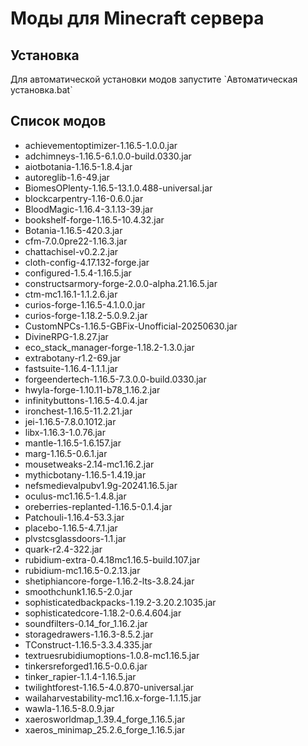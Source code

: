 # Моды для Minecraft сервера 
 
## Установка 
Для автоматической установки модов запустите \`Автоматическая установка.bat\` 
 
## Список модов 
- achievementoptimizer-1.16.5-1.0.0.jar 
- adchimneys-1.16.5-6.1.0.0-build.0330.jar 
- aiotbotania-1.16.5-1.8.4.jar 
- autoreglib-1.6-49.jar 
- BiomesOPlenty-1.16.5-13.1.0.488-universal.jar 
- blockcarpentry-1.16-0.6.0.jar 
- BloodMagic-1.16.4-3.1.13-39.jar 
- bookshelf-forge-1.16.5-10.4.32.jar 
- Botania-1.16.5-420.3.jar 
- cfm-7.0.0pre22-1.16.3.jar 
- chattachisel-v0.2.2.jar 
- cloth-config-4.17.132-forge.jar 
- configured-1.5.4-1.16.5.jar 
- constructsarmory-forge-2.0.0-alpha.21.16.5.jar 
- ctm-mc1.16.1-1.1.2.6.jar 
- curios-forge-1.16.5-4.1.0.0.jar 
- curios-forge-1.18.2-5.0.9.2.jar 
- CustomNPCs-1.16.5-GBFix-Unofficial-20250630.jar 
- DivineRPG-1.8.27.jar 
- eco_stack_manager-forge-1.18.2-1.3.0.jar 
- extrabotany-r1.2-69.jar 
- fastsuite-1.16.4-1.1.1.jar 
- forgeendertech-1.16.5-7.3.0.0-build.0330.jar 
- hwyla-forge-1.10.11-b78_1.16.2.jar 
- infinitybuttons-1.16.5-4.0.4.jar 
- ironchest-1.16.5-11.2.21.jar 
- jei-1.16.5-7.8.0.1012.jar 
- libx-1.16.3-1.0.76.jar 
- mantle-1.16.5-1.6.157.jar 
- marg-1.16.5-0.6.1.jar 
- mousetweaks-2.14-mc1.16.2.jar 
- mythicbotany-1.16.5-1.4.19.jar 
- nefsmedievalpubv1.9g-20241.16.5.jar 
- oculus-mc1.16.5-1.4.8.jar 
- oreberries-replanted-1.16.5-0.1.4.jar 
- Patchouli-1.16.4-53.3.jar 
- placebo-1.16.5-4.7.1.jar 
- plvstcsglassdoors-1.1.jar 
- quark-r2.4-322.jar 
- rubidium-extra-0.4.18mc1.16.5-build.107.jar 
- rubidium-mc1.16.5-0.2.13.jar 
- shetiphiancore-forge-1.16.2-lts-3.8.24.jar 
- smoothchunk1.16.5-2.0.jar 
- sophisticatedbackpacks-1.19.2-3.20.2.1035.jar 
- sophisticatedcore-1.18.2-0.6.4.604.jar 
- soundfilters-0.14_for_1.16.2.jar 
- storagedrawers-1.16.3-8.5.2.jar 
- TConstruct-1.16.5-3.3.4.335.jar 
- textruesrubidiumoptions-1.0.8-mc1.16.5.jar 
- tinkersreforged1.16.5-0.0.6.jar 
- tinker_rapier-1.1.4-1.16.5.jar 
- twilightforest-1.16.5-4.0.870-universal.jar 
- wailaharvestability-mc1.16.x-forge-1.1.15.jar 
- wawla-1.16.5-8.0.9.jar 
- xaerosworldmap_1.39.4_forge_1.16.5.jar 
- xaeros_minimap_25.2.6_forge_1.16.5.jar 

